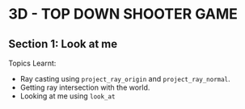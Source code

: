 # 3D - TOP DOWN SHOOTER GAME

## Section 1: Look at me

Topics Learnt:

* Ray casting using `project_ray_origin` and `project_ray_normal`.
* Getting ray intersection with the world.
* Looking at me using `look_at`
